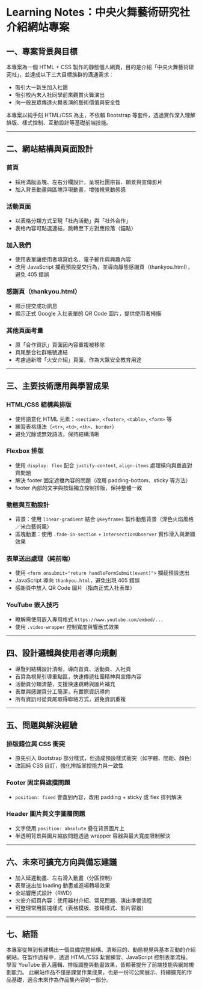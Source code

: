 # Learning Notes：中央火舞藝術研究社介紹網站專案

## 一、專案背景與目標
本專案為一個 HTML + CSS 製作的靜態個人網頁，目的是介紹「中央火舞藝術研究社」，並達成以下三大目標族群的溝通需求：
- 吸引大一新生加入社團
- 吸引校內未入社同學前來觀賞火舞演出
- 向一般民眾傳達火舞表演的藝術價值與安全性

本專案以純手刻 HTML/CSS 為主，不依賴 Bootstrap 等套件，透過實作深入理解排版、樣式控制、互動設計等基礎前端技能。

---

## 二、網站結構與頁面設計
### 首頁
- 採用滿版區塊、左右分欄設計，呈現社團宗旨、願景與宣傳影片
- 加入背景動畫與區塊浮現動畫，增強視覺動態感

### 活動頁面
- 以表格分類方式呈現「社內活動」與「社外合作」
- 表格內容可點選連結，跳轉至下方對應段落（錨點）

### 加入我們
- 使用表單讓使用者填寫姓名、電子郵件與興趣內容
- 改用 JavaScript 攔截預設提交行為，並導向靜態感謝頁（thankyou.html），避免 405 錯誤

### 感謝頁（thankyou.html）
- 顯示提交成功訊息
- 顯示正式 Google 入社表單的 QR Code 圖片，提供使用者掃描

### 其他頁面考量
- 原「合作資訊」頁面因內容重複被移除
- 頁尾整合社群帳號連結
- 考慮過新增「火安介紹」頁面，作為大眾安全教育用途

---

## 三、主要技術應用與學習成果
### HTML/CSS 結構與排版
- 使用語意化 HTML 元素：`<section>`, `<footer>`, `<table>`, `<form>` 等
- 練習表格語法（`<tr>`, `<td>`, `<th>`、`border`）
- 避免冗餘或無效語法，保持結構清晰

### Flexbox 排版
- 使用 `display: flex` 配合 `justify-content`, `align-items` 處理橫向與垂直對齊問題
- 解決 footer 固定遮擋內容的問題（改用 padding-bottom、sticky 等方法）
- footer 內部的文字與按鈕獨立控制排版，保持整體一致

### 動態與互動設計
- 背景：使用 `linear-gradient` 結合 `@keyframes` 製作動態背景（深色火焰風格／米白藝術風）
- 區塊動畫：使用 `.fade-in-section` + `IntersectionObserver` 實作滑入與漸顯效果

### 表單送出處理（純前端）
- 使用 `<form onsubmit="return handleFormSubmit(event)">` 攔截預設送出
- JavaScript 導向 `thankyou.html`，避免出現 405 錯誤
- 感謝頁中放入 QR Code 圖片（指向正式入社表單）

### YouTube 嵌入技巧
- 瞭解需使用嵌入專用格式 `https://www.youtube.com/embed/...`
- 使用 `.video-wrapper` 控制寬度與響應式效果

---

## 四、設計邏輯與使用者導向規劃
- 導覽列結構設計清晰，導向首頁、活動頁、入社頁
- 首頁為視覺引導重點區，快速傳遞社團精神與宣傳內容
- 活動頁分類清楚，支援快速跳轉與圖片補充
- 表單與感謝頁分工簡潔，有實際資訊導向
- 所有資訊可從頁尾取得聯絡方式，避免資訊重複

---

## 五、問題與解決經驗
### 排版錯位與 CSS 衝突
- 原先引入 Bootstrap 部分樣式，但造成預設樣式衝突（如字體、間距、顏色）
- 改回純 CSS 自訂，強化排版掌控能力與一致性

### Footer 固定與遮擋問題
- `position: fixed` 會蓋到內容，改用 padding + sticky 或 flex 排列解決

### Header 圖片與文字圖層問題
- 文字使用 `position: absolute` 疊在背景圖片上
- 半透明背景與圖片縮放問題透過 wrapper 容器與最大寬度限制解決

---

## 六、未來可擴充方向與備忘建議
- 加入延遲動畫、左右滑入動畫（分區控制）
- 表單送出加 loading 動畫或進場轉場效果
- 全站響應式設計（RWD）
- 火安介紹頁內容：使用器材介紹、常見問題、演出準備流程
- 可整理常用區塊樣式（表格模板、按鈕樣式、影片容器）

---

## 七、結語
本專案從無到有建構出一個具備完整結構、清晰目的、動態視覺與基本互動的介紹網站。在製作過程中，透過 HTML/CSS 紮實練習、JavaScript 控制表單流程、學習 YouTube 嵌入邏輯、排版調整與動畫效果，皆顯著提升了前端技能與網站規劃能力。
此網站作品不僅是課堂作業成果，也是一份可公開展示、持續擴充的作品基礎，適合未來作為作品集內容的一部分。

